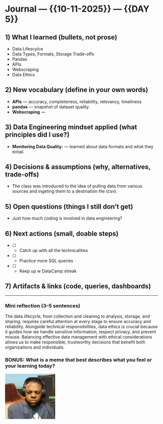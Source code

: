 # Journal — {{10-11-2025}} — {{DAY 5}}

## 1) What I learned (bullets, not prose)
- Data Lifescylce
- Data Types, Formats, Storage Trade-offs
- Pandas
- APIs
- Webscraping
- Data Ethics

## 2) New vocabulary (define in your own words)
- **APIs** — accuracy, completeness, reliability, relevancy, timeliness
- **pandas** — snapshot of dataset quality.
- **Webscraping** —
  
## 3) Data Engineering mindset applied (what principles did I use?)
- **Monitoring Data Quality:** — learned about data formats and what they entail.

## 4) Decisions & assumptions (why, alternatives, trade-offs)
- The class was introduced to the idea of pulling data from various sources and ingeting them to a destination file (csv). 

## 5) Open questions (things I still don’t get)
- Just how much coding is involved in data engineering?

## 6) Next actions (small, doable steps)
- [ ] - Catch up with all the technicalities
- [ ] - Practice more SQL queries
- [ ] - Keep up w DataCamp streak

## 7) Artifacts & links (code, queries, dashboards)

---

### Mini reflection (3–5 sentences)
The data lifecycle, from collection and cleaning to analysis, storage, and sharing, requires careful attention at every stage to ensure accuracy and reliability. Alongside technical responsibilities, data ethics is crucial because it guides how we handle sensitive information, respect privacy, and prevent misuse. Balancing effective data management with ethical considerations allows us to make responsible, trustworthy decisions that benefit both organizations and individuals.

### BONUS: What is a meme that best describes what you feel or your learning today?

![ishowspeed](../assets/ishowspeed-try-not-to-laugh.gif)
